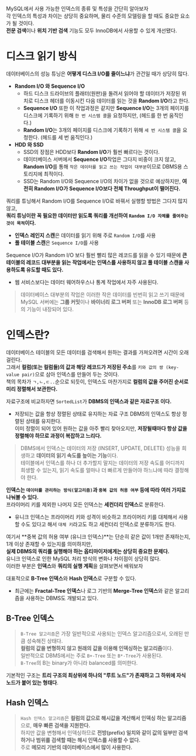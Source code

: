 
MySQL에서 사용 가능한 인덱스의 종류 및 특성을 간단히 알아보자  
각 인덱스의 특성과 차이는 상당히 중요하며, 물리 수준의 모델링을 할 때도 중요한 요소가 될 것이다.  
**전문 검색**이나 **위치 기반 검색** 기능도 모두 InnoDB에서 사용할 수 있게 개선됐다.  


# 디스크 읽기 방식

데이터베이스의 성능 튜닝은 **어떻게 디스크 I/O를 줄이느냐**가 관건일 때가 상당히 많다.  

- **Random I/O 와 Sequence I/O**
  - 하드 디스크 드라이브의 플래터(원판)을 돌려서 읽어야 할 데이터가 저장된 위치로 디스크 헤더를 이동시킨 다음 데이터를 읽는 것을 **Random I/O**라고 한다.
  - **Sequence I/O** 또한 이 작업과정은 같지만 **Sequence I/O**는 3개의 페이지를 디스크에 기록하기 위해 `한 번 시스템 콜`을 요청하지만, (헤드를 한 번 움직인다.)
  - **Random I/O**는 3개의 페이지를 디스크에 기록하기 위해 `세 번 시스템 콜`을 요청한다. (헤드를 세 번 움직인다.)
- **HDD 와 SSD**
  - SSD의 장점은 HDD보다 **Random I/O**가 훨씬 빠르다는 것이다.  
  - 데이터베이스 서버에서 **Sequence I/O**작업은 그다지 비중이 크지 않고, **Random I/O**를 통해 `작은 데이터를 읽고 쓰는 작업이 대부분`이므로 DBMS용 스토리지에 최적이다.  
  - SSD는 Random I/O와 Sequence I/O의 차이가 없을 것으로 예상하지만, **여전히 Random I/O가 Sequence I/O보다 전체 Throughput이 떨어진다.**
  
쿼리를 튜닝해서 Random I/O를 Sequence I/O로 바꿔서 실행할 방법은 그다지 많지 않고,  
**쿼리 튜닝이란 꼭 필요한 데이터만 읽도록 쿼리를 개선하여 `Random I/O 자체를 줄여주는것이 목적`이다.**  
- **인덱스 레인지 스캔**은 데이터를 읽기 위해 주로 `Random I/O`를 사용
- **풀 테이블 스캔**은 `Sequence I/O`를 사용
  
Sequence I/O가 Random I/O 보다 훨씬 빨리 많은 레코드를 읽을 수 있기 때문에 **큰 테이블의 레코드 대부분을 읽는 작업에서는 인덱스를 사용하지 않고 풀 테이블 스캔을 사용하도록 유도할 때도 있다.**  
- 웹 서비스보다는 데이터 웨어하우스나 통계 작업에서 자주 사용된다.

> 데이터베이스 대부분의 작업은 이러한 작은 데이터를 빈번히 읽고 쓰기 때문에 MySQL 서버에는 **그룹 커밋**이나 **바이너리 로그 버퍼** 또는 **InnoDB 로그 버퍼** 등의 기능이 내장되어 있다.

# 인덱스란?

데이터베이스 테이블의 모든 데이터를 검색해서 원하는 결과를 가져오려면 시간이 오래 걸린다.  
그래서 **컬럼(또는 컬럼들)의 값과 해당 레코드가 저장된 주소**를 `키와 값의 쌍 (key-value pair)`으로 삼아 인덱스를 만들어 두는 것이다.  
책의 목차가 `ㄱ,ㄴ,ㄷ..`순으로 되듯이, 인덱스도 마찬가지로 **컬럼의 값을 주어진 순서로 미리 정렬해서 보관한다.**  
  
자료구조에 비교하자면 `SortedList`가 **DBMS의 인덱스과 같은 자료구조 이다.**  
- 저장되는 값을 항상 정렬된 상태로 유지하는 자료 구조
DBMS의 인덱스도 항상 정렬된 상태를 유지한다.  
이미 정렬이 되어 있어 원하는 값을 아주 빨리 찾아오지만, **저장될때마다 항상 값을 정렬해야 하므로 과정이 복잡하고 느리다.**  
  
> DBMS에서 인덱스는 데이터의 저장 (INSERT, UPDATE, DELETE) 성능을 희생하고 **데이터의 읽기 속도를 높이는 기능**이다.  
> 테이블에서 인덱스를 하나 더 추가할지 말지는 데이터의 저장 속도를 어디까지 희생할 수 있는지, 읽기 속도를 얼마나 더 빠르게 만들어야 하느냐에 따라 결정해야 한다.  
  
**인덱스는 `데이터를 관리하는 방식(알고리즘)`과 `중복 값의 허용 여부` 등에 따라 여러 가지로 나눠볼 수 있다.**  
프라이머리 키를 제외한 나머지 모든 인덱스는 **세컨더리 인덱스**로 분류한다.  
- 유니크 인덱스는 프라이머리 키와 성격이 비슷하고 프라이머리 키를 대체해서 사용할 수도 있다고 해서 `대체 키`라고도 하고 세컨더리 인덱스로 분류하기도 한다.  
  
여기서 **중복 값의 허용 여부 (유니크 인덱스)**는 단순히 같은 값이 1개만 존재하는지, 1개 이상 존재할 수 있는지를 의미하지만,  
**실제 DBMS의 쿼리를 실행해야 하는 옵티마이저에게는 상당히 중요한 문제다.**  
유니크 인덱스로 인한 MySQL 처리 방식의 변화나 차이점이 상당히 많다.  
이러한 부분은 **인덱스**와 **쿼리의 실행 계획**을 살펴보면서 배워보자  
  
대표적으로 **B-Tree 인덱스**와 **Hash 인덱스**로 구분할 수 있다.  
- 최근에는 **Fractal-Tree 인덱스**나 로그 기반의 **Merge-Tree 인덱스**와 같은 알고리즘을 사용하는 DBMS도 개발되고 있다.
  
## B-Tree 인덱스

> `B-Tree 알고리즘`은 가장 일반적으로 사용되는 인덱스 알고리즘으로서, 오래된 만큼 성숙해진 상태다.  
> **컬럼의 값을 변형하지 않고 원래의 값을 이용해 인덱싱하는 알고리즘**이다.  
> 일반적으로 DBMS에서는 주로 `B+-Tree` 또는 `B*-Tree`가 사용된다.  
> `B-Tree`의 B는 binary가 아니라 balanced를 의미한다.

기본적인 구조는 **트리 구조의 최상위에 하나의 "루트 노드"가 존재하고 그 하위에 자식 노드가 붙어 있는 형태다**.  


## Hash 인덱스

> `Hash 인덱스 알고리즘`은 **컬럼의 값으로 해시값을 계산해서 인덱싱 하는 알고리즘**으로, **매우 빠른 검색을 지원한다.**  
> 하지만 값을 변형해서 인덱싱하므로 **전방(prefix) 일치와 같이 값의 일부만 검색하거나 범위를 검색할 때는 해시 인덱스를 사용할 수 없다.**  
> 주로 **메모리 기반의 데이터베이스에서 많이 사용한다.**

